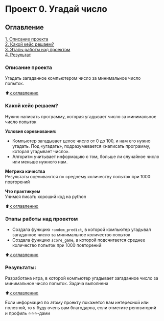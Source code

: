 # Проект 0. Угадай число

## Оглавление  
[1. Описание проекта](https://github.com/feydh/guess_the_number_py/tree/main/game/README.md#Описание-проекта)  
[2. Какой кейс решаем?](https://github.com/feydh/guess_the_number_py/tree/main/game/README.md#Какой-кейс-решаем)  
[3. Этапы работы над проектом](https://github.com/feydh/guess_the_number_py/tree/main/game/README.md#Этапы-работы-над-проектом)  
[4. Результат](https://github.com/feydh/guess_the_number_py/tree/main/game/README.md#Результат)    

### Описание проекта    
Угадать загаданное компьютером число за минимальное число попыток.

:arrow_up:[к оглавлению](https://github.com/feydh/guess_the_number_py/tree/main/game/README.md#Оглавление)


### Какой кейс решаем?    
Нужно написать программу, которая угадывает число за минимальное число попыток

**Условия соревнования:**  
- Компьютер загадывает целое число от 0 до 100, и нам его нужно угадать. Под «угадать», подразумевается «написать программу, которая угадывает число».
- Алгоритм учитывает информацию о том, больше ли случайное число или меньше нужного нам.

**Метрика качества**     
Результаты оцениваются по среднему количеству попыток при 1000 повторений

**Что практикуем**     
Учимся писать хороший код на python

:arrow_up:[к оглавлению](https://github.com/feydh/guess_the_number_py/tree/main/game/README.md#Оглавление)


### Этапы работы над проектом  
- Создала функцию ```random_predict```, в которой компьютер угадывал загаданное число за минимальное количество попыток
- Создала функцию ```score_game```, в которой подсчитается среднее количество попыток при 1000 повторений

:arrow_up:[к оглавлению](https://github.com/feydh/guess_the_number_py/tree/main/game/README.md#Оглавление)


### Результаты:  
Разработана игра, в которой компьютер угадывает загаданное число за минимальное число попыток. Задача выполнена

:arrow_up:[к оглавлению](https://github.com/feydh/guess_the_number_py/tree/main/game/README.md#Оглавление)


Если информация по этому проекту покажется вам интересной или полезной, то я буду очень вам благодарна, если отметите репозиторий и профиль ⭐️⭐️⭐️-дами
